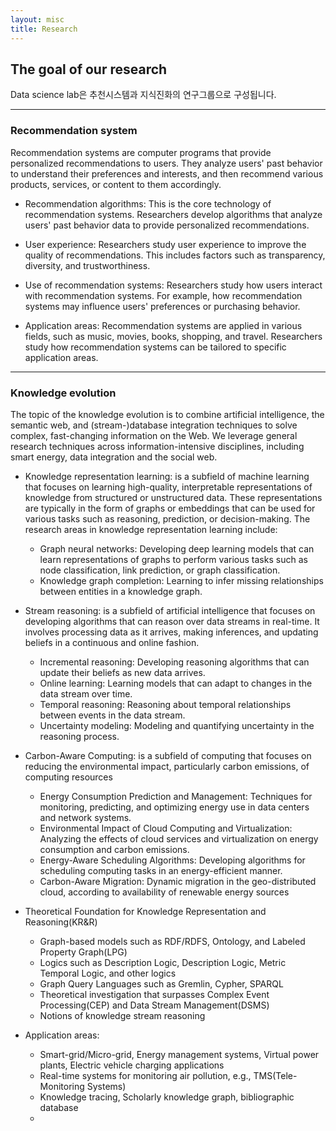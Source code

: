 ```yaml
---
layout: misc
title: Research
---
```


## The goal of our research

Data science lab은 추천시스템과 지식진화의 연구그룹으로 구성됩니다.

---

### Recommendation system 

Recommendation systems are computer programs that provide personalized recommendations to users. They analyze users' past behavior to understand their preferences and interests, and then recommend various products, services, or content to them accordingly.

* Recommendation algorithms: This is the core technology of recommendation systems. Researchers develop algorithms that analyze users' past behavior data to provide personalized recommendations.

* User experience: Researchers study user experience to improve the quality of recommendations. This includes factors such as transparency, diversity, and trustworthiness.

* Use of recommendation systems: Researchers study how users interact with recommendation systems. For example, how recommendation systems may influence users' preferences or purchasing behavior.

* Application areas: Recommendation systems are applied in various fields, such as music, movies, books, shopping, and travel. Researchers study how recommendation systems can be tailored to specific application areas.

---

### Knowledge evolution

The topic of the knowledge evolution is to combine artificial intelligence, the semantic web, and (stream-)database integration techniques to solve complex, fast-changing information on the Web. We leverage general research techniques across information-intensive disciplines, including smart energy, data integration and the social web.

* Knowledge representation learning: is a subfield of machine learning that focuses on learning high-quality, interpretable representations of knowledge from structured or unstructured data. These representations are typically in the form of graphs or embeddings that can be used for various tasks such as reasoning, prediction, or decision-making. The research areas in knowledge representation learning include:
  - Graph neural networks: Developing deep learning models that can learn representations of graphs to perform various tasks such as node classification, link prediction, or graph classification.
  - Knowledge graph completion: Learning to infer missing relationships between entities in a knowledge graph.

* Stream reasoning: is a subfield of artificial intelligence that focuses on developing algorithms that can reason over data streams in real-time. It involves processing data as it arrives, making inferences, and updating beliefs in a continuous and online fashion. 
  - Incremental reasoning: Developing reasoning algorithms that can update their beliefs as new data arrives.
  - Online learning: Learning models that can adapt to changes in the data stream over time.
  - Temporal reasoning: Reasoning about temporal relationships between events in the data stream.
  - Uncertainty modeling: Modeling and quantifying uncertainty in the reasoning process.

* Carbon-Aware Computing: is a subfield of computing that focuses on reducing the environmental impact, particularly carbon emissions, of computing resources
  - Energy Consumption Prediction and Management: Techniques for monitoring, predicting, and optimizing energy use in data centers and network systems.
  - Environmental Impact of Cloud Computing and Virtualization: Analyzing the effects of cloud services and virtualization on energy consumption and carbon emissions.
  - Energy-Aware Scheduling Algorithms: Developing algorithms for scheduling computing tasks in an energy-efficient manner.
  - Carbon-Aware Migration: Dynamic migration in the geo-distributed cloud, according to availability of renewable energy sources 

* Theoretical Foundation for Knowledge Representation and Reasoning(KR&R)
  - Graph-based models such as RDF/RDFS, Ontology, and Labeled Property Graph(LPG)
  - Logics such as  Description Logic, Description Logic, Metric Temporal Logic, and other logics
  - Graph Query Languages such as Gremlin, Cypher, SPARQL
  - Theoretical investigation that surpasses Complex Event Processing(CEP) and Data Stream Management(DSMS)
  - Notions of knowledge stream reasoning

* Application areas: 
  - Smart-grid/Micro-grid, Energy management systems, Virtual power plants, Electric vehicle charging applications
  - Real-time systems for monitoring air pollution, e.g., TMS(Tele-Monitoring Systems)
  - Knowledge tracing, Scholarly knowledge graph, bibliographic database
  - 